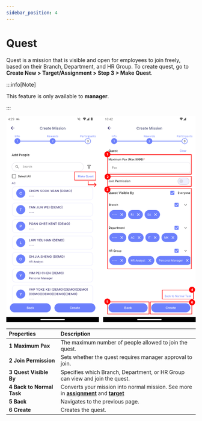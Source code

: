 ```yaml
---
sidebar_position: 4
---
```


# Quest

Quest is a mission that is visible and open for employees to join freely, based on their Branch, Department, and HR Group. To create quest, go to **Create New > Target/Assignment > Step 3 > Make Quest**.

:::info[Note]

This feature is only available to **manager**.

:::

![quest](../../../../static/img/integration/vision/mi_creation/q.png)

| Properties                | Description                                                                   | 
|:--------------------------|:------------------------------------------------------------------------------|
| **1 Maximum Pax**         | The maximum number of people allowed to join the quest.                       | 
| **2 Join Permission**     | Sets whether the quest requires manager approval to join.                     | 
| **3 Quest Visible By**    | Specifies which Branch, Department, or HR Group can view and join the quest.  |
| **4 Back to Normal Task** | Converts your mission into normal mission. See more in [**assignment**](assignment) and [**target**](target) |
| **5 Back**                | Navigates to the previous page.                                               |
| **6 Create**              | Creates the quest.                                                            |
